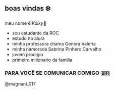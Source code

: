 ## boas vindas ❄️ 

meu nome é *Kaiky*🥇 

- sou estudante da ROC
- estudo no alura 
- minha professora chama Genera Valeria
- minha namorada Sabrina Pinhero Carvalho 
- jovem prodigio
- primeiro milionario da familia

### PARA VOCÊ SE COMUNICAR COMIGO 🇧🇷

@magnani_017⠀⠀⠀⠀⠀⠀⠀⠀⠀⠀⠀⠀⠀⠀⠀⠀
